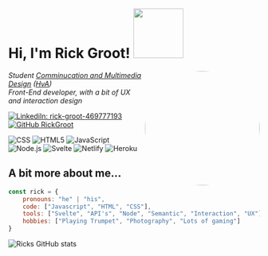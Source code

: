 <h1> Hi, I'm Rick Groot! <img src="https://media.giphy.com/media/RK4DU8PoCb36TasMZa/giphy.gif" width="100"></h1>
<img align='right' src="https://github.com/rickgroot.png" width="230" style="border-radius:50%">

*Student [Comminucation and Multimedia Design](https://www.cmd-amsterdam.nl/) ([HvA](https://www.hva.nl/))*  
*Front-End developer, with a bit of UX and interaction design*

[![LinkediIn: rick-groot-469777193](https://img.shields.io/badge/-rickgroot-blue?style=flat-square&logo=Linkedin&logoColor=white&link=https://www.linkedin.com/in/rick-groot-469777193/)](https://www.linkedin.com/in/rick-groot-469777193/)
[![GitHub RickGroot](https://img.shields.io/github/followers/rickgroot?label=follow&style=social)](https://github.com/rickgroot)

![CSS](https://img.shields.io/badge/-CSS-000000?style=flat&logo=css3&logoColor=663399)
![HTML5](https://img.shields.io/badge/-HTML5-000000?style=flat&logo=HTML5)
![JavaScript](https://img.shields.io/badge/-JavaScript-000000?style=flat&logo=javascript)
![Node.js](https://img.shields.io/badge/-Node.js-000000?style=flat&logo=node.js&logoColor=339933)
![Svelte](https://img.shields.io/badge/-Svelte-000000?style=flat&logo=svelte&logoColor=FF3E00)
![Netlify](https://img.shields.io/badge/-Netlify-000000?style=flat&logo=netlify&logoColor=00C7B7)
![Heroku](https://img.shields.io/badge/-Heroku-000000?style=flat&logo=heroku&logoColor=430098)



## A bit more about me...
```javascript
const rick = {
    pronouns: "he" | "his",
    code: ["Javascript", "HTML", "CSS"],
    tools: ["Svelte", "API's", "Node", "Semantic", "Interaction", "UX"],
    hobbies: ["Playing Trumpet", "Photography", "Lots of gaming"]
}
```

![Ricks GitHub stats](https://github-readme-stats.vercel.app/api?username=rickgroot&show_icons=true&theme=dracula)
